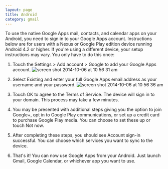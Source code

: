 ```yaml
---
layout: page
title: Android
category: gmail
---
```


To use the native Google Apps mail, contacts, and calendar apps on your Android, you need to sign in to your Google Apps account. Instructions below are for users with a Nexus or Google Play edition device running Android 4.2 or higher. If you're using a different device, your setup instructions may vary. You only have to do this once:

1. Touch the Settings > Add account > Google to add your Google Apps account. ![screen shot 2014-10-06 at 10 56 31 am](https://cloud.githubusercontent.com/assets/81055/4527680/0f08603c-4d69-11e4-8248-b42928a837f7.png)

2. Select Existing and enter your full Google Apps email address as your username and your password. ![screen shot 2014-10-06 at 10 56 36 am](https://cloud.githubusercontent.com/assets/81055/4527692/2563d532-4d69-11e4-8df5-30b197a161bd.png)

3. Touch OK to agree to the Terms of Service. The device will sign in to your domain. This process may take a few minutes.

4. You may be presented with additional steps giving you the option to join Google+, opt in to Google Play communications, or set up a credit card to purchase Google Play media. You can choose to set these up or touch Not now.

5. After completing these steps, you should see Account sign-in successful. You can choose which services you want to sync to the device.

6. That's it! You can now use Google Apps from your Android. Just launch Gmail, Google Calendar, or whichever app you want to use.
